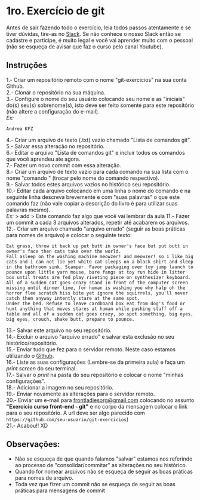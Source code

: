 # 1ro. Exercício de git
Antes de sair fazendo todo o exercício, leia todos passos atentamente e se tiver dúvidas, tire-as  no [Slack](https://github.com/abc-dev/slack). Se não conhece o nosso Slack então se cadastre e participe, é muito legal e você vai aprender muito com o pessoal (não se esqueça de avisar que faz o curso pelo canal Youtube).  

## Instruções
1.- Criar um repositório remoto com o nome "git-exercicios" na sua conta Github.  
2.- Clonar o repositório na sua máquina.  
3.- Configure o nome do seu usuário colocando seu nome e as "iniciais" do(s) seu(s) sobrenome(s), isto deve ser feito somente para este repositório (não altere a configuração do e-mail).  
  *Ex:*   
  ```
  Andrea KFZ
  ```
4.- Criar um arquivo de texto (.txt) vazio chamado "Lista de comandos git".  
5.- Salvar essa alteração no repositório.  
6.- Editar o arquivo "Lista de comandos git" e incluir todos os comandos que você aprendeu ate agora.  
7.- Fazer um novo commit com essa alteração.  
8.- Criar um arquivo de texto vazio para cada comando na sua lista com o nome "comando <nome do comando>" (trocar <nome do comando> pelo nome do comando respectivo).  
9.- Salvar todos estes arquivos vazios no histórico seu repositório.  
10.- Editar cada arquivo colocando em uma linha o nome do comando e na seguinte linha descreva brevemente e com "suas palavras" o que este comando faz (não vale copiar a descrição do livro é para utilizar suas palavras mesmo).  
    *Ex:*
    > add
    > Este comando faz algo que você vai lembrar da aula
11.- Fazer um commit a cada 3 arquivos alterados, repetir até acabarem os arquivos.  
12.- Criar um arquivo chamado "arquivo errado" (seguir as boas práticas para nomes de arquivo) e colocar o seguinte texto:  
```
Eat grass, throw it back up put butt in owner's face but put butt in owner's face then cats take over the world. 
Fall asleep on the washing machine meowzer! and meowzer! so i like big cats and i can not lie yet white cat sleeps on a black shirt and sleep in the bathroom sink. Scamper. Favor packaging over toy jump launch to pounce upon little yarn mouse, bare fangs at toy run hide in litter box until treats are fed play riveting piece on synthesizer keyboard. 
All of a sudden cat goes crazy stand in front of the computer screen missing until dinner time, for human is washing you why halp oh the horror flee scratch hiss bite yet ignore the squirrels, you'll never catch them anyway intently stare at the same spot. 
Under the bed. Refuse to leave cardboard box eat from dog's food or hunt anything that moves stares at human while pushing stuff off a table and all of a sudden cat goes crazy, so spot something, big eyes, big eyes, crouch, shake butt, prepare to pounce.
```
13.- Salvar este arquivo no seu repositório.  
14.- Excluir o arquivo "arquivo errado" e salvar esta exclusão no seu histórico/repositório.  
15.- Enviar tudo que fez para o servidor remoto. Neste caso estamos utilizando o [Github](https://github.com/).  
16.- Liste as suas configurações (Lembre-se da primeira aula) e faça um *print screen* do seu terminal.  
17.- Salvar o *print* na pasta do seu repositório e colocar o nome "minhas configurações".  
18.- Adicionar a imagem no seu repositório.  
19.- Enviar novamente as alterações para o servidor remoto.  
20.- Enviar um e-mail para frontladiesorg@gmail.com colocando no assunto **"Exercicio curso front-end - git"** e no corpo da mensagem colocar o link para o seu repositório. A url deve ser algo parecido com `https://github.com/seu-usuario/git-exercicios`)  
21.- Acabou!! XD  

## Observações:
- Não se esqueça de que quando falamos "salvar" estamos nos referindo ao processo de "consolidar/commitar" as alterações no seu histórico.
- Quando for nomear arquivos não se esqueça de seguir as boas práticas para nomes de arquivo.
- Toda vez que fizer um commit não se esqueça de seguir as boas práticas para mensagens de commit

